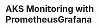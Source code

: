 # AKS Monitoring with PrometheusGrafana                                                                                                                                                                                                                                                                                                                                                                                                                                                                                                                                                                        
